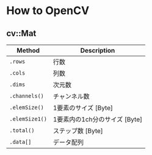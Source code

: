 # How to OpenCV
## cv::Mat
| Method | Description |
| ------ | ----------- |
| `.rows` | 行数 |
| `.cols` | 列数 |
| `.dims` | 次元数 |
| `.channels()` | チャンネル数 |
| `.elemSize()` | 1要素のサイズ [Byte] |
| `.elemSize1()` | 1要素内の1ch分のサイズ [Byte] |
| `.total()` | ステップ数 [Byte] |
| `.data[]` | データ配列 |

